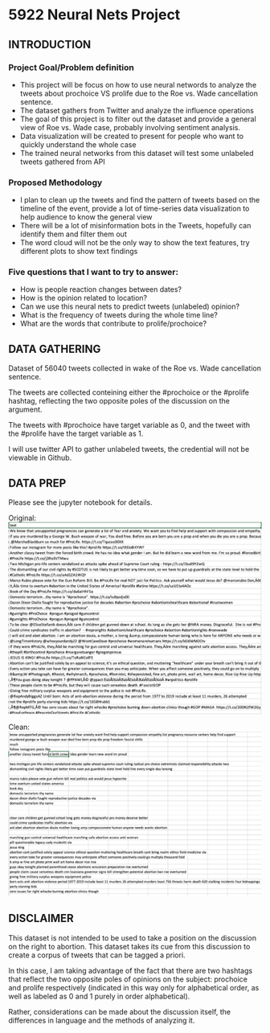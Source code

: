# 5922 Neural Nets Project

## INTRODUCTION

### Project Goal/Problem definition
-	This project will be focus on how to use neural networds to analyze the tweets about prochoice VS prolife due to the Roe vs. Wade cancellation sentence. 
-	The dataset gathers from Twitter and analyze the influence operations
-	The goal of this project is to filter out the dataset and provide a general view of Roe vs. Wade case, probably involving sentiment analysis. 
- Data visualization will be created to present for people who want to quickly understand the whole case
- The trained neural networks from this dataset will test some unlabeled tweets gathered from API

### Proposed Methodology
-	I plan to clean up the tweets and find the pattern of tweets based on the timeline of the event, provide a lot of time-series data visualization to help audience to know the general view
-	There will be a lot of misinformation bots in the Tweets, hopefully can identify them and filter them out
-	The word cloud will not be the only way to show the text features, try different plots to show text findings

### Five questions that I want to try to answer:
- How is people reaction changes between dates?
- How is the opinion related to location? 
- Can we use this neural nets to predict tweets (unlabeled) opinion?
- What is the frequency of tweets during the whole time line?
- What are the words that contribute to prolife/prochoice?

## DATA GATHERING
Dataset of 56040 tweets collected in wake of the Roe vs. Wade cancellation sentence. 

The tweets are collected conteining either the #prochoice or the #prolife hashtag, reflecting the two opposite poles of the discussion on the argument.

The tweets with #prochoice have target variable as 0, and the tweet with the #prolife have the target variable as 1.

I will use twitter API to gather unlabeled tweets, the credential will not be viewable in Github. 

## DATA PREP
Please see the jupyter notebook for details. 

Original:  
![original](./image/original.png)

Clean:  
![clean](./image/clean.png)

## DISCLAIMER
This dataset is not intended to be used to take a position on the discussion on the right to abortion. This dataset takes its cue from this discussion to create a corpus of tweets that can be tagged a priori.  

In this case, I am taking advantage of the fact that there are two hashtags that reflect the two opposite poles of opinions on the subject: prochoice and prolife respectively (indicated in this way only for alphabetical order, as well as labeled as 0 and 1 purely in order alphabetical).  

Rather, considerations can be made about the discussion itself, the differences in language and the methods of analyzing it.
